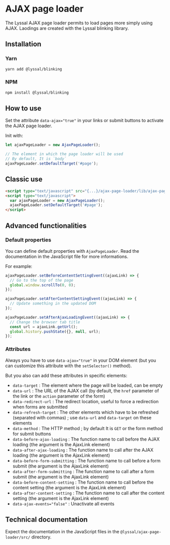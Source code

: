 # AJAX page loader

The Lyssal AJAX page loader permits to load pages more simply using AJAX.
Laodings are created with the Lyssal blinking library.


## Installation

### Yarn

```bash
yarn add @lyssal/blinking
```

### NPM

```bash
npm install @lyssal/blinking
```


## How to use

Set the attribute `data-ajax="true"` in your links or submit buttons to activate the AJAX page loader.

Init with:

```js
let ajaxPageLoader = new AjaxPageLoader();

// The element in which the page loader will be used
// By default, It is `body`
ajaxPageLoader.setDefaultTarget('#page');
```


## Classic use

```html
<script type="text/javascript" src="{...}/ajax-page-loader/lib/ajax-page-loader.var.js"></script>
<script type="text/javascript">
  var ajaxPageLoader = new AjaxPageLoader();
  ajaxPageLoader.setDefaultTarget('#page');
</script>
```


## Advanced functionalities

### Default properties

You can define default properties with `AjaxPageLoader`.
Read the documentation in the JavaScript file for more informations.

For example:

```js
ajaxPageLoader.setBeforeContentSettingEvent((ajaxLink) => {
  // Go to the top of the page
  global.window.scrollTo(0, 0);
});

ajaxPageLoader.setAfterContentSettingEvent((ajaxLink) => {
  // Update something in the updated DOM
});

ajaxPageLoader.setAfterAjaxLoadingEvent((ajaxLink) => {
  // Change the browser tab title
  const url = ajaxLink.getUrl();
  global.history.pushState({}, null, url);
});
```


### Attributes

Always you have to use `data-ajax="true"` in your DOM element (but you can customize this attribute with the `setSelector()` method).

But you also can add these attributes in specific elements:

 * `data-target` : The element where the page will be loaded, can be empty
 * `data-url` : The URL of the AJAX call (by default, the `href` parameter of the link or the `action` parameter of the form)
 * `data-redirect-url` : The redirect location, useful to force a redirection when forms are submitted
 * `data-refresh-target` : The other elements which have to be refreshed (separated with commas) ; use `data-url` and `data-target` on these elements
 * `data-method` : The HTTP method ; by default It is `GET` or the form method for submit buttons
 * `data-before-ajax-loading` : The function name to call before the AJAX loading (the argument is the AjaxLink element)
 * `data-after-ajax-loading` : The function name to call after the AJAX loading (the argument is the AjaxLink element)
 * `data-before-form-submitting` : The function name to call before a form submit (the argument is the AjaxLink element)
 * `data-after-form-submitting` : The function name to call after a form submit (the argument is the AjaxLink element)
 * `data-before-content-setting` : The function name to call before the content setting (the argument is the AjaxLink element)
 * `data-after-content-setting` : The function name to call after the content setting (the argument is the AjaxLink element)
 * `data-ajax-events="false"` : Unactivate all events


## Technical documentation

Expect the documentation in the JavaScript files in the `@lyssal/ajax-page-loader/src/` directory.

